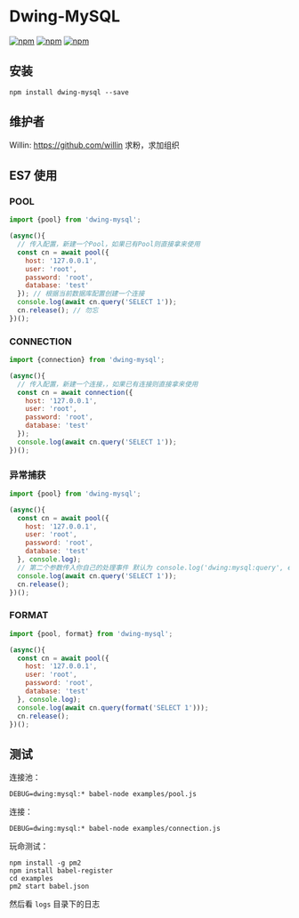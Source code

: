 # Dwing-MySQL

[![npm](https://img.shields.io/npm/v/dwing-mysql.svg?style=plastic)](https://npmjs.org/package/dwing-mysql) [![npm](https://img.shields.io/npm/dm/dwing-mysql.svg?style=plastic)](https://npmjs.org/package/dwing-mysql)  [![npm](https://img.shields.io/npm/dt/dwing-mysql.svg?style=plastic)](https://npmjs.org/package/dwing-mysql)

## 安装

```
npm install dwing-mysql --save
```

## 维护者

Willin: <https://github.com/willin> 求粉，求加组织

## ES7 使用

### POOL

```js
import {pool} from 'dwing-mysql';

(async(){
  // 传入配置，新建一个Pool，如果已有Pool则直接拿来使用
  const cn = await pool({
    host: '127.0.0.1',
    user: 'root',
    password: 'root',
    database: 'test'
  }); // 根据当前数据库配置创建一个连接
  console.log(await cn.query('SELECT 1'));
  cn.release(); // 勿忘
})();
```

### CONNECTION

```js
import {connection} from 'dwing-mysql';

(async(){
  // 传入配置，新建一个连接，，如果已有连接则直接拿来使用
  const cn = await connection({
    host: '127.0.0.1',
    user: 'root',
    password: 'root',
    database: 'test'
  });
  console.log(await cn.query('SELECT 1'));
})();
```

### 异常捕获

```js
import {pool} from 'dwing-mysql';

(async(){
  const cn = await pool({
    host: '127.0.0.1',
    user: 'root',
    password: 'root',
    database: 'test'
  }, console.log);
  // 第二个参数传入你自己的处理事件 默认为 console.log('dwing:mysql:query', err);
  console.log(await cn.query('SELECT 1'));
  cn.release();
})();
```

### FORMAT

```js
import {pool, format} from 'dwing-mysql';

(async(){
  const cn = await pool({
    host: '127.0.0.1',
    user: 'root',
    password: 'root',
    database: 'test'
  }, console.log);
  console.log(await cn.query(format('SELECT 1')));
  cn.release();
})();
```

## 测试

连接池：

```
DEBUG=dwing:mysql:* babel-node examples/pool.js
```

连接：

```
DEBUG=dwing:mysql:* babel-node examples/connection.js
```

玩命测试：

```
npm install -g pm2
npm install babel-register
cd examples
pm2 start babel.json
```

然后看 `logs` 目录下的日志
